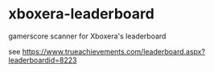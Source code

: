 # xboxera-leaderboard
gamerscore scanner for Xboxera's leaderboard

see https://www.trueachievements.com/leaderboard.aspx?leaderboardid=8223
